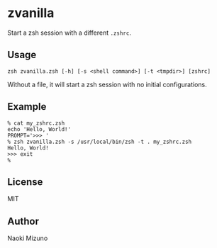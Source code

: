 # zvanilla

Start a zsh session with a different `.zshrc`.

## Usage

```
zsh zvanilla.zsh [-h] [-s <shell command>] [-t <tmpdir>] [zshrc]
```

Without a file, it will start a zsh session with no initial configurations.

## Example
```
% cat my_zshrc.zsh
echo 'Hello, World!'
PROMPT='>>> '
% zsh zvanilla.zsh -s /usr/local/bin/zsh -t . my_zshrc.zsh
Hello, World!
>>> exit
%
```

## License
MIT

## Author
Naoki Mizuno

